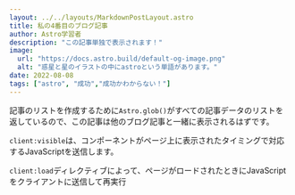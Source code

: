 ```yaml
---
layout: ../../layouts/MarkdownPostLayout.astro
title: 私の4番目のブログ記事
author: Astro学習者
description: "この記事単独で表示されます！"
image:
  url: "https://docs.astro.build/default-og-image.png"
  alt: "惑星と星のイラストの中にastroという単語があります。"
date: 2022-08-08
tags: ["astro", "成功","成功かわからない！"]
---
```

記事のリストを作成するために`Astro.glob()`がすべての記事データのリストを返しているので、この記事は他のブログ記事と一緒に表示されるはずです。

`client:visible`は、コンポーネントがページ上に表示されたタイミングで対応するJavaScriptを送信します。  

`client:load`ディレクティブによって、ページがロードされたときにJavaScriptをクライアントに送信して再実行  